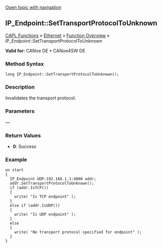[Open topic with navigation](../../../../../CANoeDEFamily.htm#Topics/CAPLFunctions/IP/Methods/CAPLfunctionSetTransportProtocolToUnknown.md)

## IP_Endpoint::SetTransportProtocolToUnknown

[CAPL Functions](../../CAPLfunctions.md) » [Ethernet](../CAPLEthernetStartPage.md) » [Function Overview](../CAPLfunctionsIPOverview.md) » IP_Endpoint::SetTransportProtocolToUnknown

**Valid for:** CANoe DE • CANoe4SW DE

### Method Syntax

```plaintext
long IP_Endpoint::SetTransportProtocolToUnknown();
```

### Description

Invalidates the transport protocol.

### Parameters

—

### Return Values

- **0**: Success

### Example

```plaintext
on start
{
  IP_Endpoint UDP:192.168.1.1:4000 addr;
  addr.SetTransportProtocolToUnknown();
  if (addr.IsTCP())
  {
    write( "Is TCP endpoint" );
  }
  else if (addr.IsUDP())
  {
    write( "Is UDP endpoint" );
  }
  else
  {
    write( "No transport protocol specified for endpoint" );
  }
}
```
